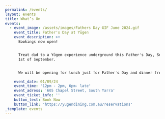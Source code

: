 ```yaml
---
permalink: /events/
layout: events
title: What’s On
events:
  - event_image: /assets/images/Fathers Day GIF June 2024.gif
    event_title: Father's Day at Yūgen
    event_description: >+
      Bookings now open!


      Treat dad to a Yūgen experience underground this Father's Day, Sunday the
      1st of September.


      We will be opening for lunch just for Father's Day and dinner from 6pm.

    event_date: 01/09/24
    event_time: '12pm - 2pm, 6pm- late'
    event_adress: '605 Chapel Street, South Yarra'
    event_ticket_info: ''
    button_text: Book Now
    button_link: 'https://yugendining.com.au/reservations'
_template: events
---
```


